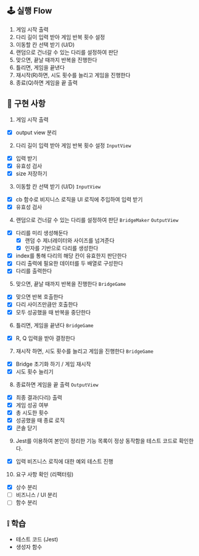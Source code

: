 ## 🕹 실행 Flow

1. 게임 시작 출력
2. 다리 길이 입력 받아 게임 반복 횟수 설정
3. 이동할 칸 선택 받기 (U/D)
4. 랜덤으로 건너갈 수 있는 다리를 설정하여 판단
5. 맞으면, 끝날 때까지 반복을 진행한다
6. 틀리면, 게임을 끝낸다
7. 재시작(R)하면, 시도 횟수를 늘리고 게임을 진행한다
8. 종료(Q)하면 게임을 끝 출력

## 🛒 구현 사항

1. 게임 시작 출력

- [x] output view 분리

2. 다리 길이 입력 받아 게임 반복 횟수 설정 `InputView`

- [x] 입력 받기
- [x] 유효성 검사
- [x] size 저장하기

3. 이동할 칸 선택 받기 (U/D) `InputView`

- [x] cb 함수로 비지니스 로직을 UI 로직에 주입하여 입력 받기
- [x] 유효성 검사

4. 랜덤으로 건너갈 수 있는 다리를 설정하여 판단 `BridgeMaker` `OutputView`

- [x] 다리를 미리 생성해둔다
  - [x] 랜덤 수 제너레이터와 사이즈를 넘겨준다
  - [x] 인자를 기반으로 다리를 생성한다
- [x] index를 통해 다리의 해당 칸이 유효한지 판단한다
- [x] 다리 출력에 필요한 데이터를 두 배열로 구성한다
- [x] 다리를 출력한다

5. 맞으면, 끝날 때까지 반복을 진행한다 `BridgeGame`

- [x] 맞으면 반복 호출한다
- [x] 다리 사이즈만큼만 호출한다
- [x] 모두 성공했을 때 반복을 중단한다

6. 틀리면, 게임을 끝낸다 `BridgeGame`

- [x] R, Q 입력을 받아 결정한다

7. 재시작 하면, 시도 횟수를 늘리고 게임을 진행한다 `BridgeGame`

- [x] Bridge 초기화 하기 / 게임 재시작
- [x] 시도 횟수 늘리기

8. 종료하면 게임을 끝 출력 `OutputView`

- [x] 최종 결과(다리) 출력
- [x] 게임 성공 여부
- [x] 총 시도한 횟수
- [x] 성공했을 때 종료 로직
- [x] 콘솔 닫기

9. Jest를 이용하여 본인이 정리한 기능 목록이 정상 동작함을 테스트 코드로 확인한다.

- [x] 입력 비즈니스 로직에 대한 예외 테스트 진행

10. 요구 사항 확인 (리팩터링)

- [x] 상수 분리
- [ ] 비즈니스 / UI 분리
- [ ] 함수 분리

## ❕ 학습

- 테스트 코드 (Jest)
- 생성자 함수

